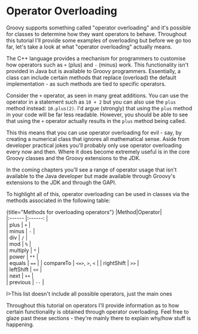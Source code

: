 # Operator Overloading

Groovy supports something called "operator overloading" and it's possible for classes to determine how they want operators to behave. Throughout this tutorial I'll provide some examples of overloading but before we go too far, let's take a look at what "operator overloading" actually means.

The C++ language provides a mechanism for programmers to customise how operators such as `+` (plus) and `-` (minus) work. This functionality isn't provided in Java but is available to Groovy programmers. Essentially, a class can include certain methods that replace (overload) the default implementation - as such methods are tied to specific operators.

Consider the `+` operator, as seen in many great additions. You can use the operator in a statement such as `10 + 2` but you can also use the `plus` method instead: `10.plus(2)`. I'd argue (strongly) that using the `plus` method in your code will be far less readable. However, you should be able to see that using the `+` operator actually results in the `plus` method being called.

This this means that you can use operator overloading for evil - say, by creating a numerical class that ignores all mathematical sense. Aside from developer practical jokes you'll probably only use operator overloading every now and then. Where it does become extremely useful is in the core Groovy classes and the Groovy extensions to the JDK. 

In the coming chapters you'll see a range of operator usage that isn't available to the Java developer but made available through Groovy's extensions to the JDK and through the GAPI.

To highlight all of this, operator overloading can be used in classes via the methods associated in the following table:

{title="Methods for overloading operators"}
|Method|Operator|  
|:------	|:------:	|  
| plus	| `+`	|  
| minus	| `-`	|  
| div	| `/`	|  
| mod	| `%`	|  
| multiply	| `*`	|  
| power	| `**`	|  
| equals	| `==`	| 
| compareTo	| `<=>`, `>`, `<`	| 
| rightShift	| `>>`	|  
| leftShift	| `<<`	|  
| next	| `++`	|  
| previous	| `--`	|  

I>This list doesn't include all possible operators, just the main ones

Throughout this tutorial on operators I'll provide information as to how certain functionality is obtained through operator overloading. Feel free to glaze past these sections - they're mainly there to explain why/how stuff is happening.